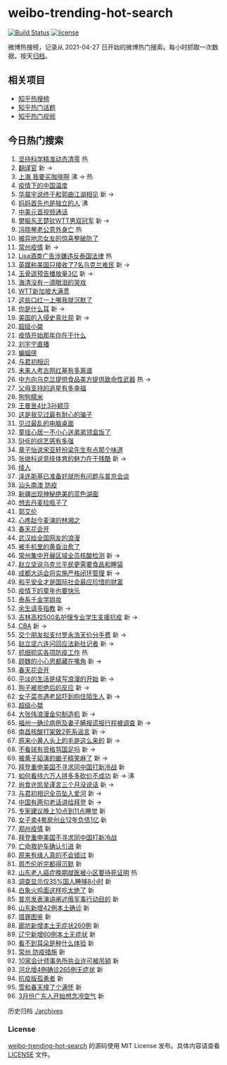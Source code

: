 # weibo-trending-hot-search

[![Build Status](https://github.com/justjavac/weibo-trending-hot-search/workflows/ci/badge.svg?branch=master)](https://github.com/justjavac/weibo-trending-hot-search/actions)
[![license](https://img.shields.io/github/license/justjavac/weibo-trending-hot-search)](https://github.com/justjavac/weibo-trending-hot-search/blob/master/LICENSE)

微博热搜榜，记录从 2021-04-27 日开始的微博热门搜索。每小时抓取一次数据，按天[归档](./archives)。

## 相关项目

- [知乎热搜榜](https://github.com/justjavac/zhihu-trending-top-search)
- [知乎热门话题](https://github.com/justjavac/zhihu-trending-hot-questions)
- [知乎热门视频](https://github.com/justjavac/zhihu-trending-hot-video)

## 今日热门搜索

<!-- BEGIN -->
<!-- 最后更新时间 Sat Mar 19 2022 08:58:01 GMT+0800 (China Standard Time) -->

1. [坚持科学精准动态清零](https://s.weibo.com//weibo?q=%23%E5%9D%9A%E6%8C%81%E7%A7%91%E5%AD%A6%E7%B2%BE%E5%87%86%E5%8A%A8%E6%80%81%E6%B8%85%E9%9B%B6%23&Refer=new_time)
   热
1. [翻译官](https://s.weibo.com//weibo?q=%E7%BF%BB%E8%AF%91%E5%AE%98&Refer=top) 新
   ->
1. [上海 我要买咖啡啊](https://s.weibo.com//weibo?q=%E4%B8%8A%E6%B5%B7%20%E6%88%91%E8%A6%81%E4%B9%B0%E5%92%96%E5%95%A1%E5%95%8A&Refer=top)
   沸 -> 热
1. [疫情下的中国温度](https://s.weibo.com//weibo?q=%23%E7%96%AB%E6%83%85%E4%B8%8B%E7%9A%84%E4%B8%AD%E5%9B%BD%E6%B8%A9%E5%BA%A6%23&Refer=top)
1. [华晨宇说终于和郭曲江湖相见](https://s.weibo.com//weibo?q=%23%E5%8D%8E%E6%99%A8%E5%AE%87%E8%AF%B4%E7%BB%88%E4%BA%8E%E5%92%8C%E9%83%AD%E6%9B%B2%E6%B1%9F%E6%B9%96%E7%9B%B8%E8%A7%81%23&Refer=top)
   新 ->
1. [妈妈首先也是独立的人](https://s.weibo.com//weibo?q=%23%E5%A6%88%E5%A6%88%E9%A6%96%E5%85%88%E4%B9%9F%E6%98%AF%E7%8B%AC%E7%AB%8B%E7%9A%84%E4%BA%BA%23&Refer=top)
   沸
1. [中美元首视频通话](https://s.weibo.com//weibo?q=%23%E4%B8%AD%E7%BE%8E%E5%85%83%E9%A6%96%E8%A7%86%E9%A2%91%E9%80%9A%E8%AF%9D%23&Refer=top)
1. [樊振东王楚钦WTT男双冠军](https://s.weibo.com//weibo?q=%23%E6%A8%8A%E6%8C%AF%E4%B8%9C%E7%8E%8B%E6%A5%9A%E9%92%A6WTT%E7%94%B7%E5%8F%8C%E5%86%A0%E5%86%9B%23&Refer=top)
   新 ->
1. [冯晓琴老公意外身亡](https://s.weibo.com//weibo?q=%23%E5%86%AF%E6%99%93%E7%90%B4%E8%80%81%E5%85%AC%E6%84%8F%E5%A4%96%E8%BA%AB%E4%BA%A1%23&Refer=top)
   热
1. [被异地恋女友的惊喜整破防了](https://s.weibo.com//weibo?q=%23%E8%A2%AB%E5%BC%82%E5%9C%B0%E6%81%8B%E5%A5%B3%E5%8F%8B%E7%9A%84%E6%83%8A%E5%96%9C%E6%95%B4%E7%A0%B4%E9%98%B2%E4%BA%86%23&Refer=top)
1. [常州疫情](https://s.weibo.com//weibo?q=%23%E5%B8%B8%E5%B7%9E%E7%96%AB%E6%83%85%23&Refer=top)
   新 ->
1. [Lisa酒类广告涉嫌违反泰国法律](https://s.weibo.com//weibo?q=%23Lisa%E9%85%92%E7%B1%BB%E5%B9%BF%E5%91%8A%E6%B6%89%E5%AB%8C%E8%BF%9D%E5%8F%8D%E6%B3%B0%E5%9B%BD%E6%B3%95%E5%BE%8B%23&Refer=top)
   热
1. [英媒称美国只接收了7名乌克兰难民](https://s.weibo.com//weibo?q=%23%E8%8B%B1%E5%AA%92%E7%A7%B0%E7%BE%8E%E5%9B%BD%E5%8F%AA%E6%8E%A5%E6%94%B6%E4%BA%867%E5%90%8D%E4%B9%8C%E5%85%8B%E5%85%B0%E9%9A%BE%E6%B0%91%23&Refer=top)
   新 ->
1. [玉骨遥预告播放量3亿](https://s.weibo.com//weibo?q=%23%E7%8E%89%E9%AA%A8%E9%81%A5%E9%A2%84%E5%91%8A%E6%92%AD%E6%94%BE%E9%87%8F3%E4%BA%BF%23&Refer=top)
   新 ->
1. [海清没有一滴眼泪的哭戏](https://s.weibo.com//weibo?q=%23%E6%B5%B7%E6%B8%85%E6%B2%A1%E6%9C%89%E4%B8%80%E6%BB%B4%E7%9C%BC%E6%B3%AA%E7%9A%84%E5%93%AD%E6%88%8F%23&Refer=top)
1. [WTT新加坡大满贯](https://s.weibo.com//weibo?q=%23WTT%E6%96%B0%E5%8A%A0%E5%9D%A1%E5%A4%A7%E6%BB%A1%E8%B4%AF%23&Refer=top)
1. [这些口红一上嘴我就沉默了](https://s.weibo.com//weibo?q=%23%E8%BF%99%E4%BA%9B%E5%8F%A3%E7%BA%A2%E4%B8%80%E4%B8%8A%E5%98%B4%E6%88%91%E5%B0%B1%E6%B2%89%E9%BB%98%E4%BA%86%23&Refer=top)
1. [你是什么耳](https://s.weibo.com//weibo?q=%23%E4%BD%A0%E6%98%AF%E4%BB%80%E4%B9%88%E8%80%B3%23&Refer=top)
   新 ->
1. [美国的入侵史真壮观](https://s.weibo.com//weibo?q=%23%E7%BE%8E%E5%9B%BD%E7%9A%84%E5%85%A5%E4%BE%B5%E5%8F%B2%E7%9C%9F%E5%A3%AE%E8%A7%82%23&Refer=top)
   新 ->
1. [超级小桀](https://s.weibo.com//weibo?q=%23%E8%B6%85%E7%BA%A7%E5%B0%8F%E6%A1%80%23&Refer=top)
1. [疫情开始那年你在干什么](https://s.weibo.com//weibo?q=%23%E7%96%AB%E6%83%85%E5%BC%80%E5%A7%8B%E9%82%A3%E5%B9%B4%E4%BD%A0%E5%9C%A8%E5%B9%B2%E4%BB%80%E4%B9%88%23&Refer=top)
1. [刘宇宁直播](https://s.weibo.com//weibo?q=%23%E5%88%98%E5%AE%87%E5%AE%81%E7%9B%B4%E6%92%AD%23&Refer=top)
1. [蝙蝠侠](https://s.weibo.com//weibo?q=%E8%9D%99%E8%9D%A0%E4%BE%A0&Refer=top)
1. [与君初相识](https://s.weibo.com//weibo?q=%23%E4%B8%8E%E5%90%9B%E5%88%9D%E7%9B%B8%E8%AF%86%23&Refer=top)
1. [未来人考古网红墓有多离谱](https://s.weibo.com//weibo?q=%23%E6%9C%AA%E6%9D%A5%E4%BA%BA%E8%80%83%E5%8F%A4%E7%BD%91%E7%BA%A2%E5%A2%93%E6%9C%89%E5%A4%9A%E7%A6%BB%E8%B0%B1%23&Refer=top)
1. [中方向乌克兰提供食品美方提供致命性武器](https://s.weibo.com//weibo?q=%23%E4%B8%AD%E6%96%B9%E5%90%91%E4%B9%8C%E5%85%8B%E5%85%B0%E6%8F%90%E4%BE%9B%E9%A3%9F%E5%93%81%E7%BE%8E%E6%96%B9%E6%8F%90%E4%BE%9B%E8%87%B4%E5%91%BD%E6%80%A7%E6%AD%A6%E5%99%A8%23&Refer=top)
   热 ->
1. [父母支持的追星有多幸福](https://s.weibo.com//weibo?q=%23%E7%88%B6%E6%AF%8D%E6%94%AF%E6%8C%81%E7%9A%84%E8%BF%BD%E6%98%9F%E6%9C%89%E5%A4%9A%E5%B9%B8%E7%A6%8F%23&Refer=top)
1. [狗狗糯米](https://s.weibo.com//weibo?q=%E7%8B%97%E7%8B%97%E7%B3%AF%E7%B1%B3&Refer=top)
1. [王曼昱4比3孙颖莎](https://s.weibo.com//weibo?q=%23%E7%8E%8B%E6%9B%BC%E6%98%B14%E6%AF%943%E5%AD%99%E9%A2%96%E8%8E%8E%23&Refer=top)
1. [这是我见过最有耐心的骗子](https://s.weibo.com//weibo?q=%23%E8%BF%99%E6%98%AF%E6%88%91%E8%A7%81%E8%BF%87%E6%9C%80%E6%9C%89%E8%80%90%E5%BF%83%E7%9A%84%E9%AA%97%E5%AD%90%23&Refer=top)
1. [见过最乱的电脑桌面](https://s.weibo.com//weibo?q=%23%E8%A7%81%E8%BF%87%E6%9C%80%E4%B9%B1%E7%9A%84%E7%94%B5%E8%84%91%E6%A1%8C%E9%9D%A2%23&Refer=top)
1. [童瑶心居一不小心送弟弟领盒饭了](https://s.weibo.com//weibo?q=%23%E7%AB%A5%E7%91%B6%E5%BF%83%E5%B1%85%E4%B8%80%E4%B8%8D%E5%B0%8F%E5%BF%83%E9%80%81%E5%BC%9F%E5%BC%9F%E9%A2%86%E7%9B%92%E9%A5%AD%E4%BA%86%23&Refer=top)
1. [SHE的综艺感有多强](https://s.weibo.com//weibo?q=%23SHE%E7%9A%84%E7%BB%BC%E8%89%BA%E6%84%9F%E6%9C%89%E5%A4%9A%E5%BC%BA%23&Refer=top)
1. [章子怡说宋亚轩扮梁先生有点那个味道](https://s.weibo.com//weibo?q=%23%E7%AB%A0%E5%AD%90%E6%80%A1%E8%AF%B4%E5%AE%8B%E4%BA%9A%E8%BD%A9%E6%89%AE%E6%A2%81%E5%85%88%E7%94%9F%E6%9C%89%E7%82%B9%E9%82%A3%E4%B8%AA%E5%91%B3%E9%81%93%23&Refer=top)
1. [张继科说竞技体育的魅力在于残酷](https://s.weibo.com//weibo?q=%23%E5%BC%A0%E7%BB%A7%E7%A7%91%E8%AF%B4%E7%AB%9E%E6%8A%80%E4%BD%93%E8%82%B2%E7%9A%84%E9%AD%85%E5%8A%9B%E5%9C%A8%E4%BA%8E%E6%AE%8B%E9%85%B7%23&Refer=top)
   新 ->
1. [绫人](https://s.weibo.com//weibo?q=%E7%BB%AB%E4%BA%BA&Refer=top)
1. [泽连斯基已准备好就所有问题与普京会谈](https://s.weibo.com//weibo?q=%23%E6%B3%BD%E8%BF%9E%E6%96%AF%E5%9F%BA%E5%B7%B2%E5%87%86%E5%A4%87%E5%A5%BD%E5%B0%B1%E6%89%80%E6%9C%89%E9%97%AE%E9%A2%98%E4%B8%8E%E6%99%AE%E4%BA%AC%E4%BC%9A%E8%B0%88%23&Refer=top)
1. [汕头南澳 防疫](https://s.weibo.com//weibo?q=%E6%B1%95%E5%A4%B4%E5%8D%97%E6%BE%B3%20%E9%98%B2%E7%96%AB&Refer=top)
1. [新疆出现神秘绝美的蓝色湖面](https://s.weibo.com//weibo?q=%23%E6%96%B0%E7%96%86%E5%87%BA%E7%8E%B0%E7%A5%9E%E7%A7%98%E7%BB%9D%E7%BE%8E%E7%9A%84%E8%93%9D%E8%89%B2%E6%B9%96%E9%9D%A2%23&Refer=top)
1. [想去丹麦捡瓶子了](https://s.weibo.com//weibo?q=%23%E6%83%B3%E5%8E%BB%E4%B8%B9%E9%BA%A6%E6%8D%A1%E7%93%B6%E5%AD%90%E4%BA%86%23&Refer=top)
1. [郭艾伦](https://s.weibo.com//weibo?q=%E9%83%AD%E8%89%BE%E4%BC%A6&Refer=top)
1. [心疼赵今麦演的林湘之](https://s.weibo.com//weibo?q=%23%E5%BF%83%E7%96%BC%E8%B5%B5%E4%BB%8A%E9%BA%A6%E6%BC%94%E7%9A%84%E6%9E%97%E6%B9%98%E4%B9%8B%23&Refer=top)
1. [春天花会开](https://s.weibo.com//weibo?q=%23%E6%98%A5%E5%A4%A9%E8%8A%B1%E4%BC%9A%E5%BC%80%23&Refer=top)
1. [武汉给全国网友的浪漫](https://s.weibo.com//weibo?q=%23%E6%AD%A6%E6%B1%89%E7%BB%99%E5%85%A8%E5%9B%BD%E7%BD%91%E5%8F%8B%E7%9A%84%E6%B5%AA%E6%BC%AB%23&Refer=top)
1. [被手机里的黄昏治愈了](https://s.weibo.com//weibo?q=%23%E8%A2%AB%E6%89%8B%E6%9C%BA%E9%87%8C%E7%9A%84%E9%BB%84%E6%98%8F%E6%B2%BB%E6%84%88%E4%BA%86%23&Refer=top)
1. [常州集中开展区域全员核酸检测](https://s.weibo.com//weibo?q=%23%E5%B8%B8%E5%B7%9E%E9%9B%86%E4%B8%AD%E5%BC%80%E5%B1%95%E5%8C%BA%E5%9F%9F%E5%85%A8%E5%91%98%E6%A0%B8%E9%85%B8%E6%A3%80%E6%B5%8B%23&Refer=top)
   新 ->
1. [赵立坚说乌克兰平民更需要食品和睡袋](https://s.weibo.com//weibo?q=%23%E8%B5%B5%E7%AB%8B%E5%9D%9A%E8%AF%B4%E4%B9%8C%E5%85%8B%E5%85%B0%E5%B9%B3%E6%B0%91%E6%9B%B4%E9%9C%80%E8%A6%81%E9%A3%9F%E5%93%81%E5%92%8C%E7%9D%A1%E8%A2%8B%23&Refer=top)
1. [成都大运会将实施严格闭环管理](https://s.weibo.com//weibo?q=%23%E6%88%90%E9%83%BD%E5%A4%A7%E8%BF%90%E4%BC%9A%E5%B0%86%E5%AE%9E%E6%96%BD%E4%B8%A5%E6%A0%BC%E9%97%AD%E7%8E%AF%E7%AE%A1%E7%90%86%23&Refer=top)
   新 ->
1. [和平安全才是国际社会最应珍惜的财富](https://s.weibo.com//weibo?q=%23%E5%92%8C%E5%B9%B3%E5%AE%89%E5%85%A8%E6%89%8D%E6%98%AF%E5%9B%BD%E9%99%85%E7%A4%BE%E4%BC%9A%E6%9C%80%E5%BA%94%E7%8F%8D%E6%83%9C%E7%9A%84%E8%B4%A2%E5%AF%8C%23&Refer=top)
1. [疫情下的童年也要快乐](https://s.weibo.com//weibo?q=%23%E7%96%AB%E6%83%85%E4%B8%8B%E7%9A%84%E7%AB%A5%E5%B9%B4%E4%B9%9F%E8%A6%81%E5%BF%AB%E4%B9%90%23&Refer=top)
1. [泰系千金学姐妆](https://s.weibo.com//weibo?q=%E6%B3%B0%E7%B3%BB%E5%8D%83%E9%87%91%E5%AD%A6%E5%A7%90%E5%A6%86&Refer=top)
1. [余生请多指教](https://s.weibo.com//weibo?q=%23%E4%BD%99%E7%94%9F%E8%AF%B7%E5%A4%9A%E6%8C%87%E6%95%99%23&Refer=top)
   新 ->
1. [吉林高校500名护理专业学生支援抗疫](https://s.weibo.com//weibo?q=%23%E5%90%89%E6%9E%97%E9%AB%98%E6%A0%A1500%E5%90%8D%E6%8A%A4%E7%90%86%E4%B8%93%E4%B8%9A%E5%AD%A6%E7%94%9F%E6%94%AF%E6%8F%B4%E6%8A%97%E7%96%AB%23&Refer=top)
   新 ->
1. [CBA](https://s.weibo.com//weibo?q=CBA&Refer=top) 新 ->
1. [交个朋友拟支付罗永浩天价分手费](https://s.weibo.com//weibo?q=%23%E4%BA%A4%E4%B8%AA%E6%9C%8B%E5%8F%8B%E6%8B%9F%E6%94%AF%E4%BB%98%E7%BD%97%E6%B0%B8%E6%B5%A9%E5%A4%A9%E4%BB%B7%E5%88%86%E6%89%8B%E8%B4%B9%23&Refer=top)
   新 ->
1. [赵立坚六连问回应法新社记者](https://s.weibo.com//weibo?q=%23%E8%B5%B5%E7%AB%8B%E5%9D%9A%E5%85%AD%E8%BF%9E%E9%97%AE%E5%9B%9E%E5%BA%94%E6%B3%95%E6%96%B0%E7%A4%BE%E8%AE%B0%E8%80%85%23&Refer=top)
   新 ->
1. [抓细抓实各项防疫工作](https://s.weibo.com//weibo?q=%23%E6%8A%93%E7%BB%86%E6%8A%93%E5%AE%9E%E5%90%84%E9%A1%B9%E9%98%B2%E7%96%AB%E5%B7%A5%E4%BD%9C%23&Refer=new_time)
   热
1. [顾魏的小心思都藏在嘴角](https://s.weibo.com//weibo?q=%23%E9%A1%BE%E9%AD%8F%E7%9A%84%E5%B0%8F%E5%BF%83%E6%80%9D%E9%83%BD%E8%97%8F%E5%9C%A8%E5%98%B4%E8%A7%92%23&Refer=top)
   新 ->
1. [春天花会开](https://s.weibo.com//weibo?q=%E6%98%A5%E5%A4%A9%E8%8A%B1%E4%BC%9A%E5%BC%80&Refer=top)
1. [平淡的生活是续写浪漫的开始](https://s.weibo.com//weibo?q=%23%E5%B9%B3%E6%B7%A1%E7%9A%84%E7%94%9F%E6%B4%BB%E6%98%AF%E7%BB%AD%E5%86%99%E6%B5%AA%E6%BC%AB%E7%9A%84%E5%BC%80%E5%A7%8B%23&Refer=top)
   新 ->
1. [狗子被拒绝后的反应](https://s.weibo.com//weibo?q=%23%E7%8B%97%E5%AD%90%E8%A2%AB%E6%8B%92%E7%BB%9D%E5%90%8E%E7%9A%84%E5%8F%8D%E5%BA%94%23&Refer=top)
   新 ->
1. [女子菜市遇老鼠吓到抱住陌生人](https://s.weibo.com//weibo?q=%23%E5%A5%B3%E5%AD%90%E8%8F%9C%E5%B8%82%E9%81%87%E8%80%81%E9%BC%A0%E5%90%93%E5%88%B0%E6%8A%B1%E4%BD%8F%E9%99%8C%E7%94%9F%E4%BA%BA%23&Refer=top)
   新 ->
1. [超级小桀](https://s.weibo.com//weibo?q=%E8%B6%85%E7%BA%A7%E5%B0%8F%E6%A1%80&Refer=top)
1. [大张伟浪漫金句制造机](https://s.weibo.com//weibo?q=%23%E5%A4%A7%E5%BC%A0%E4%BC%9F%E6%B5%AA%E6%BC%AB%E9%87%91%E5%8F%A5%E5%88%B6%E9%80%A0%E6%9C%BA%23&Refer=top)
   新 ->
1. [福州一确诊病例及妻子瞒报谎报行程被调查](https://s.weibo.com//weibo?q=%23%E7%A6%8F%E5%B7%9E%E4%B8%80%E7%A1%AE%E8%AF%8A%E7%97%85%E4%BE%8B%E5%8F%8A%E5%A6%BB%E5%AD%90%E7%9E%92%E6%8A%A5%E8%B0%8E%E6%8A%A5%E8%A1%8C%E7%A8%8B%E8%A2%AB%E8%B0%83%E6%9F%A5%23&Refer=top)
   新 ->
1. [南昌核酸打架致2死系谣言](https://s.weibo.com//weibo?q=%23%E5%8D%97%E6%98%8C%E6%A0%B8%E9%85%B8%E6%89%93%E6%9E%B6%E8%87%B42%E6%AD%BB%E7%B3%BB%E8%B0%A3%E8%A8%80%23&Refer=top)
   新 ->
1. [原来小黄人头上的毛是这么来的](https://s.weibo.com//weibo?q=%23%E5%8E%9F%E6%9D%A5%E5%B0%8F%E9%BB%84%E4%BA%BA%E5%A4%B4%E4%B8%8A%E7%9A%84%E6%AF%9B%E6%98%AF%E8%BF%99%E4%B9%88%E6%9D%A5%E7%9A%84%23&Refer=top)
   新 ->
1. [不看球有资格骂国足吗](https://s.weibo.com//weibo?q=%23%E4%B8%8D%E7%9C%8B%E7%90%83%E6%9C%89%E8%B5%84%E6%A0%BC%E9%AA%82%E5%9B%BD%E8%B6%B3%E5%90%97%23&Refer=top)
   新 ->
1. [被黄子韬演的蝎子精笑麻了](https://s.weibo.com//weibo?q=%23%E8%A2%AB%E9%BB%84%E5%AD%90%E9%9F%AC%E6%BC%94%E7%9A%84%E8%9D%8E%E5%AD%90%E7%B2%BE%E7%AC%91%E9%BA%BB%E4%BA%86%23&Refer=top)
   新 ->
1. [拜登重申美国不寻求同中国打新冷战](https://s.weibo.com//weibo?q=%E6%8B%9C%E7%99%BB%E9%87%8D%E7%94%B3%E7%BE%8E%E5%9B%BD%E4%B8%8D%E5%AF%BB%E6%B1%82%E5%90%8C%E4%B8%AD%E5%9B%BD%E6%89%93%E6%96%B0%E5%86%B7%E6%88%98&Refer=top)
   新
1. [如何看待六万人拼多多砍价不成功](https://s.weibo.com//weibo?q=%23%E5%A6%82%E4%BD%95%E7%9C%8B%E5%BE%85%E5%85%AD%E4%B8%87%E4%BA%BA%E6%8B%BC%E5%A4%9A%E5%A4%9A%E7%A0%8D%E4%BB%B7%E4%B8%8D%E6%88%90%E5%8A%9F%23&Refer=top)
   新 -> 沸
1. [尚食许凯吴谨言三个月没说话](https://s.weibo.com//weibo?q=%23%E5%B0%9A%E9%A3%9F%E8%AE%B8%E5%87%AF%E5%90%B4%E8%B0%A8%E8%A8%80%E4%B8%89%E4%B8%AA%E6%9C%88%E6%B2%A1%E8%AF%B4%E8%AF%9D%23&Refer=top)
   新 ->
1. [与君初相识全员坠入爱河](https://s.weibo.com//weibo?q=%23%E4%B8%8E%E5%90%9B%E5%88%9D%E7%9B%B8%E8%AF%86%E5%85%A8%E5%91%98%E5%9D%A0%E5%85%A5%E7%88%B1%E6%B2%B3%23&Refer=top)
   新 ->
1. [中国有两句老话讲给拜登](https://s.weibo.com//weibo?q=%23%E4%B8%AD%E5%9B%BD%E6%9C%89%E4%B8%A4%E5%8F%A5%E8%80%81%E8%AF%9D%E8%AE%B2%E7%BB%99%E6%8B%9C%E7%99%BB%23&Refer=top)
   新 ->
1. [专家建议晚上10点到11点睡觉](https://s.weibo.com//weibo?q=%23%E4%B8%93%E5%AE%B6%E5%BB%BA%E8%AE%AE%E6%99%9A%E4%B8%8A10%E7%82%B9%E5%88%B011%E7%82%B9%E7%9D%A1%E8%A7%89%23&Refer=top)
   新
1. [女子卖4套房创业12年负债1亿](https://s.weibo.com//weibo?q=%23%E5%A5%B3%E5%AD%90%E5%8D%964%E5%A5%97%E6%88%BF%E5%88%9B%E4%B8%9A12%E5%B9%B4%E8%B4%9F%E5%80%BA1%E4%BA%BF%23&Refer=top)
   新
1. [郑州疫情](https://s.weibo.com//weibo?q=%E9%83%91%E5%B7%9E%E7%96%AB%E6%83%85&Refer=top)
   新
1. [拜登重申美国不寻求同中国打新冷战](https://s.weibo.com//weibo?q=%23%E6%8B%9C%E7%99%BB%E9%87%8D%E7%94%B3%E7%BE%8E%E5%9B%BD%E4%B8%8D%E5%AF%BB%E6%B1%82%E5%90%8C%E4%B8%AD%E5%9B%BD%E6%89%93%E6%96%B0%E5%86%B7%E6%88%98%23&Refer=top)
1. [亡命救护车确认引进](https://s.weibo.com//weibo?q=%23%E4%BA%A1%E5%91%BD%E6%95%91%E6%8A%A4%E8%BD%A6%E7%A1%AE%E8%AE%A4%E5%BC%95%E8%BF%9B%23&Refer=top)
   新
1. [原来有缘人真的不会错过](https://s.weibo.com//weibo?q=%23%E5%8E%9F%E6%9D%A5%E6%9C%89%E7%BC%98%E4%BA%BA%E7%9C%9F%E7%9A%84%E4%B8%8D%E4%BC%9A%E9%94%99%E8%BF%87%23&Refer=top)
   新
1. [周杰伦听完都得沉默](https://s.weibo.com//weibo?q=%23%E5%91%A8%E6%9D%B0%E4%BC%A6%E5%90%AC%E5%AE%8C%E9%83%BD%E5%BE%97%E6%B2%89%E9%BB%98%23&Refer=top)
   新
1. [山东老人癌症晚期就医被小区要待死证明](https://s.weibo.com//weibo?q=%23%E5%B1%B1%E4%B8%9C%E8%80%81%E4%BA%BA%E7%99%8C%E7%97%87%E6%99%9A%E6%9C%9F%E5%B0%B1%E5%8C%BB%E8%A2%AB%E5%B0%8F%E5%8C%BA%E8%A6%81%E5%BE%85%E6%AD%BB%E8%AF%81%E6%98%8E%23&Refer=top)
   热
1. [调查显示仅35%国人睡够8小时](https://s.weibo.com//weibo?q=%23%E8%B0%83%E6%9F%A5%E6%98%BE%E7%A4%BA%E4%BB%8535%25%E5%9B%BD%E4%BA%BA%E7%9D%A1%E5%A4%9F8%E5%B0%8F%E6%97%B6%23&Refer=top)
   新
1. [白象火鸡面这样吃太绝了](https://s.weibo.com//weibo?q=%23%E7%99%BD%E8%B1%A1%E7%81%AB%E9%B8%A1%E9%9D%A2%E8%BF%99%E6%A0%B7%E5%90%83%E5%A4%AA%E7%BB%9D%E4%BA%86%23&Refer=top)
   新
1. [普京发表演讲阐述俄军事行动目的](https://s.weibo.com//weibo?q=%23%E6%99%AE%E4%BA%AC%E5%8F%91%E8%A1%A8%E6%BC%94%E8%AE%B2%E9%98%90%E8%BF%B0%E4%BF%84%E5%86%9B%E4%BA%8B%E8%A1%8C%E5%8A%A8%E7%9B%AE%E7%9A%84%23&Refer=top)
   新
1. [山东新增42例本土确诊](https://s.weibo.com//weibo?q=%23%E5%B1%B1%E4%B8%9C%E6%96%B0%E5%A2%9E42%E4%BE%8B%E6%9C%AC%E5%9C%9F%E7%A1%AE%E8%AF%8A%23&Refer=top)
   新
1. [猎罪图鉴](https://s.weibo.com//weibo?q=%23%E7%8C%8E%E7%BD%AA%E5%9B%BE%E9%89%B4%23&Refer=top)
   新
1. [廊坊新增本土无症状260例](https://s.weibo.com//weibo?q=%23%E5%BB%8A%E5%9D%8A%E6%96%B0%E5%A2%9E%E6%9C%AC%E5%9C%9F%E6%97%A0%E7%97%87%E7%8A%B6260%E4%BE%8B%23&Refer=top)
   新
1. [辽宁新增60例本土无症状](https://s.weibo.com//weibo?q=%23%E8%BE%BD%E5%AE%81%E6%96%B0%E5%A2%9E60%E4%BE%8B%E6%9C%AC%E5%9C%9F%E6%97%A0%E7%97%87%E7%8A%B6%23&Refer=top)
   新
1. [看不到耳朵是种什么体验](https://s.weibo.com//weibo?q=%23%E7%9C%8B%E4%B8%8D%E5%88%B0%E8%80%B3%E6%9C%B5%E6%98%AF%E7%A7%8D%E4%BB%80%E4%B9%88%E4%BD%93%E9%AA%8C%23&Refer=top)
   新
1. [常州 防疫措施](https://s.weibo.com//weibo?q=%E5%B8%B8%E5%B7%9E%20%E9%98%B2%E7%96%AB%E6%8E%AA%E6%96%BD&Refer=top)
   新
1. [10家会计师事务所执业许可被吊销](https://s.weibo.com//weibo?q=%2310%E5%AE%B6%E4%BC%9A%E8%AE%A1%E5%B8%88%E4%BA%8B%E5%8A%A1%E6%89%80%E6%89%A7%E4%B8%9A%E8%AE%B8%E5%8F%AF%E8%A2%AB%E5%90%8A%E9%94%80%23&Refer=top)
   新
1. [河北增4例确诊265例无症状](https://s.weibo.com//weibo?q=%23%E6%B2%B3%E5%8C%97%E5%A2%9E4%E4%BE%8B%E7%A1%AE%E8%AF%8A265%E4%BE%8B%E6%97%A0%E7%97%87%E7%8A%B6%23&Refer=top)
   新
1. [抗疫版孤勇者](https://s.weibo.com//weibo?q=%23%E6%8A%97%E7%96%AB%E7%89%88%E5%AD%A4%E5%8B%87%E8%80%85%23&Refer=top)
   新
1. [雪和春天撞了个满怀](https://s.weibo.com//weibo?q=%23%E9%9B%AA%E5%92%8C%E6%98%A5%E5%A4%A9%E6%92%9E%E4%BA%86%E4%B8%AA%E6%BB%A1%E6%80%80%23&Refer=top)
   新
1. [3月份广东人开始想念冷空气](https://s.weibo.com//weibo?q=3%E6%9C%88%E4%BB%BD%E5%B9%BF%E4%B8%9C%E4%BA%BA%E5%BC%80%E5%A7%8B%E6%83%B3%E5%BF%B5%E5%86%B7%E7%A9%BA%E6%B0%94&Refer=top)
   新

<!-- END -->

历史归档 [./archives](./archives)

### License

[weibo-trending-hot-search](https://github.com/justjavac/weibo-trending-hot-search)
的源码使用 MIT License 发布。具体内容请查看 [LICENSE](./LICENSE) 文件。
